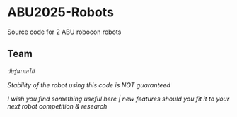 # ABU2025-Robots
Source code for 2 ABU robocon robots

## Team
*วัยรุ่นเทสโก้*

*Stability of the robot using this code is NOT guaranteed*

*I wish you find something useful here | new features should you fit it to your next robot competition & research*
